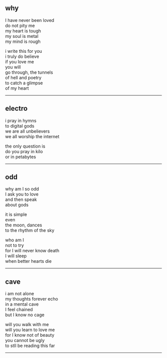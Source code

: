 ## why

I have never been loved  
do not pity me  
my heart is tough  
my soul is metal  
my mind is rough

i write this for you  
i truly do believe  
if you love me  
you will  
go through, the tunnels  
of hell and poetry  
to catch a glimpse  
of my heart

- - -

## electro

i pray in hymns  
to digital gods  
we are all unbelievers  
we all worship the internet  

the only question is  
do you pray in kilo  
or in petabytes

- - -

## odd

why am I so odd  
I ask you to love  
and then speak  
about gods  

it is simple  
even  
the moon, dances  
to the rhythm of the sky  

who am I  
not to try  
for I will never know death  
I will sleep  
when better hearts die  

- - -

## cave

i am not alone  
my thoughts forever echo  
in a mental cave  
I feel chained  
but I know no cage  

will you walk with me  
will you learn to love me  
for I know not of beauty  
you cannot be ugly  
to stll be reading this far

- - -

